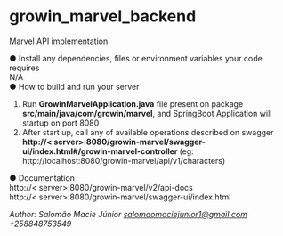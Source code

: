 # growin_marvel_backend
Marvel API implementation

● Install any dependencies, files or environment variables your code requires <br/>
N/A <br/>
● How to build and run your server<br/>
1. Run <b>GrowinMarvelApplication.java</b> file present on package <b>src/main/java/com/growin/marvel</b>, and SpringBoot Application will startup on port 8080<br/>
2. After start up, call any of available operations described on swagger <b>http://< server>:8080/growin-marvel/swagger-ui/index.html#/growin-marvel-controller </b> (eg: http://localhost:8080/growin-marvel/api/v1/characters)

● Documentation<br>
http://< server>:8080/growin-marvel/v2/api-docs<br>
http://< server>:8080/growin-marvel/swagger-ui/index.html<br>

<i>Author: Salomão Macie Júnior  <a>salomaomaciejunior1@gmail.com</a> +258848753549